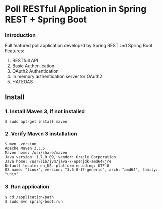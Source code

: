 # Poll RESTful Application in Spring REST + Spring Boot

### Introduction
Full featured poll application developed by Spring REST and Spring Boot. Features:
1. RESTfull API
2. Basic Authentication
3. OAuth2 Authentication
4. In memory authentication server for OAuth2
5. HATEOAS


## Install

### 1. Install Maven 3, if not installed

```
$ sudo apt-get install maven
```

### 2. Verify Maven 3 installation

```
$ mvn -version
Apache Maven 3.0.5
Maven home: /usr/share/maven
Java version: 1.7.0_09, vendor: Oracle Corporation
Java home: /usr/lib/jvm/java-7-openjdk-amd64/jre
Default locale: en_US, platform encoding: UTF-8
OS name: "linux", version: "3.5.0-17-generic", arch: "amd64", family: "unix"
```

### 3. Run application

```
$ cd /application/path
$ sudo mvn spring-boot:run

```
